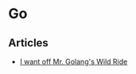 # Go

## Articles

* [I want off Mr. Golang's Wild Ride](https://fasterthanli.me/articles/i-want-off-mr-golangs-wild-ride)

